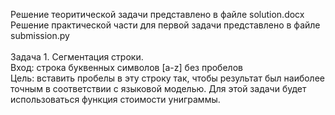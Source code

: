 Решение теоритической задачи представлено в файле solution.docx
<br/>
Решение практической части для первой задачи представлено в файле submission.py
<br/>
<br/>
Задача 1. Сегментация строки.
<br/>
Вход: строка буквенных символов [a-z] без пробелов
<br/>
Цель: вставить пробелы в эту строку так, чтобы результат был наиболее точным в соответствии с языковой моделью. Для этой задачи будет использоваться функция стоимости униграммы.
